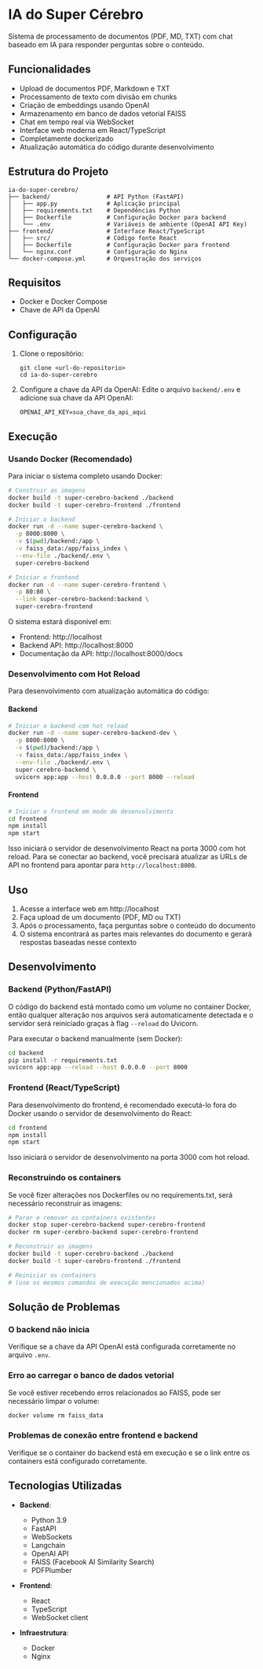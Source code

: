 # IA do Super Cérebro

Sistema de processamento de documentos (PDF, MD, TXT) com chat baseado em IA para responder perguntas sobre o conteúdo.

## Funcionalidades

- Upload de documentos PDF, Markdown e TXT
- Processamento de texto com divisão em chunks
- Criação de embeddings usando OpenAI
- Armazenamento em banco de dados vetorial FAISS
- Chat em tempo real via WebSocket
- Interface web moderna em React/TypeScript
- Completamente dockerizado
- Atualização automática do código durante desenvolvimento

## Estrutura do Projeto

```
ia-do-super-cerebro/
├── backend/                # API Python (FastAPI)
│   ├── app.py              # Aplicação principal
│   ├── requirements.txt    # Dependências Python
│   ├── Dockerfile          # Configuração Docker para backend
│   └── .env                # Variáveis de ambiente (OpenAI API Key)
├── frontend/               # Interface React/TypeScript
│   ├── src/                # Código fonte React
│   ├── Dockerfile          # Configuração Docker para frontend
│   └── nginx.conf          # Configuração do Nginx
└── docker-compose.yml      # Orquestração dos serviços
```

## Requisitos

- Docker e Docker Compose
- Chave de API da OpenAI

## Configuração

1. Clone o repositório:
   ```
   git clone <url-do-repositorio>
   cd ia-do-super-cerebro
   ```

2. Configure a chave da API da OpenAI:
   Edite o arquivo `backend/.env` e adicione sua chave da API OpenAI:
   ```
   OPENAI_API_KEY=sua_chave_da_api_aqui
   ```

## Execução

### Usando Docker (Recomendado)

Para iniciar o sistema completo usando Docker:

```bash
# Construir as imagens
docker build -t super-cerebro-backend ./backend
docker build -t super-cerebro-frontend ./frontend

# Iniciar o backend
docker run -d --name super-cerebro-backend \
  -p 8000:8000 \
  -v $(pwd)/backend:/app \
  -v faiss_data:/app/faiss_index \
  --env-file ./backend/.env \
  super-cerebro-backend

# Iniciar o frontend
docker run -d --name super-cerebro-frontend \
  -p 80:80 \
  --link super-cerebro-backend:backend \
  super-cerebro-frontend
```

O sistema estará disponível em:
- Frontend: http://localhost
- Backend API: http://localhost:8000
- Documentação da API: http://localhost:8000/docs

### Desenvolvimento com Hot Reload

Para desenvolvimento com atualização automática do código:

#### Backend

```bash
# Iniciar o backend com hot reload
docker run -d --name super-cerebro-backend-dev \
  -p 8000:8000 \
  -v $(pwd)/backend:/app \
  -v faiss_data:/app/faiss_index \
  --env-file ./backend/.env \
  super-cerebro-backend \
  uvicorn app:app --host 0.0.0.0 --port 8000 --reload
```

#### Frontend

```bash
# Iniciar o frontend em modo de desenvolvimento
cd frontend
npm install
npm start
```

Isso iniciará o servidor de desenvolvimento React na porta 3000 com hot reload.
Para se conectar ao backend, você precisará atualizar as URLs de API no frontend para apontar para `http://localhost:8000`.

## Uso

1. Acesse a interface web em http://localhost
2. Faça upload de um documento (PDF, MD ou TXT)
3. Após o processamento, faça perguntas sobre o conteúdo do documento
4. O sistema encontrará as partes mais relevantes do documento e gerará respostas baseadas nesse contexto

## Desenvolvimento

### Backend (Python/FastAPI)

O código do backend está montado como um volume no container Docker, então qualquer alteração nos arquivos será automaticamente detectada e o servidor será reiniciado graças à flag `--reload` do Uvicorn.

Para executar o backend manualmente (sem Docker):

```bash
cd backend
pip install -r requirements.txt
uvicorn app:app --reload --host 0.0.0.0 --port 8000
```

### Frontend (React/TypeScript)

Para desenvolvimento do frontend, é recomendado executá-lo fora do Docker usando o servidor de desenvolvimento do React:

```bash
cd frontend
npm install
npm start
```

Isso iniciará o servidor de desenvolvimento na porta 3000 com hot reload.

### Reconstruindo os containers

Se você fizer alterações nos Dockerfiles ou no requirements.txt, será necessário reconstruir as imagens:

```bash
# Parar e remover os containers existentes
docker stop super-cerebro-backend super-cerebro-frontend
docker rm super-cerebro-backend super-cerebro-frontend

# Reconstruir as imagens
docker build -t super-cerebro-backend ./backend
docker build -t super-cerebro-frontend ./frontend

# Reiniciar os containers
# (use os mesmos comandos de execução mencionados acima)
```

## Solução de Problemas

### O backend não inicia

Verifique se a chave da API OpenAI está configurada corretamente no arquivo `.env`.

### Erro ao carregar o banco de dados vetorial

Se você estiver recebendo erros relacionados ao FAISS, pode ser necessário limpar o volume:

```bash
docker volume rm faiss_data
```

### Problemas de conexão entre frontend e backend

Verifique se o container do backend está em execução e se o link entre os containers está configurado corretamente.

## Tecnologias Utilizadas

- **Backend**:
  - Python 3.9
  - FastAPI
  - WebSockets
  - Langchain
  - OpenAI API
  - FAISS (Facebook AI Similarity Search)
  - PDFPlumber

- **Frontend**:
  - React
  - TypeScript
  - WebSocket client

- **Infraestrutura**:
  - Docker
  - Nginx
